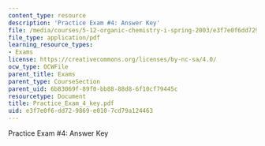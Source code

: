 ```yaml
---
content_type: resource
description: 'Practice Exam #4: Answer Key'
file: /media/courses/5-12-organic-chemistry-i-spring-2003/e3f7e0f6dd729869e0107cd79a124463_Practice_Exam_4_key.pdf
file_type: application/pdf
learning_resource_types:
- Exams
license: https://creativecommons.org/licenses/by-nc-sa/4.0/
ocw_type: OCWFile
parent_title: Exams
parent_type: CourseSection
parent_uid: 6b83069f-89f0-bb88-88d8-6f10cf79445c
resourcetype: Document
title: Practice_Exam_4_key.pdf
uid: e3f7e0f6-dd72-9869-e010-7cd79a124463
---
```

Practice Exam #4: Answer Key